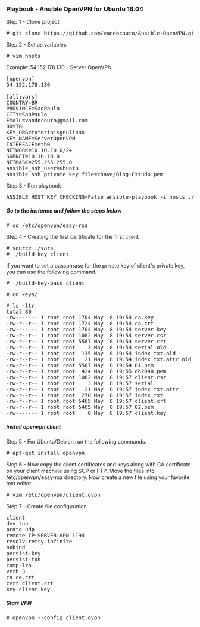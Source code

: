 ### Playbook - Ansible OpenVPN for Ubuntu 16.04

Step 1 - Clone project 

<pre>
# git clone https://github.com/vandocouto/Ansible-OpenVPN.git
</pre>

Step 2 - Set as variables

<pre>
# vim hosts
</pre>
Example: 54.152.178.130 - Server OpenVPN
<pre>
[openvpn]
54.152.178.130

[all:vars]
COUNTRY=BR
PROVINCE=SaoPaulo
CITY=SaoPaulo
EMAIL=vandocouto@gmail.com
OU=TGL
KEY_ORG=tutoriaisgnulinux
KEY_NAME=ServerOpenVPN
INTERFACE=eth0
NETWORK=10.10.10.0/24
SUBNET=10.10.10.0
NETMASK=255.255.255.0
ansible_ssh_user=ubuntu
ansible_ssh_private_key_file=chave/Blog-Estudo.pem
</pre>

Step 3 - Run playbook
<pre>
ANSIBLE_HOST_KEY_CHECKING=False ansible-playbook -i hosts ./tasks/main.yml
</pre>

##### Go to the instance and follow the steps below

<pre>
# cd /etc/openvpn/easy-rsa
</pre>

Step 4 - Creating the first certificate for the first client

<pre>
# source ./vars
# ./build-key client
</pre>

If you want to set a passphrase for the private key of client's private key, you can use the following command.

<pre>
# ./build-key-pass client
</pre>
<pre>
# cd keys/
</pre>

<pre>
# ls -ltr
total 80
-rw------- 1 root root 1704 May  8 19:54 ca.key
-rw-r--r-- 1 root root 1724 May  8 19:54 ca.crt
-rw------- 1 root root 1704 May  8 19:54 server.key
-rw-r--r-- 1 root root 1082 May  8 19:54 server.csr
-rw-r--r-- 1 root root 5587 May  8 19:54 server.crt
-rw-r--r-- 1 root root    3 May  8 19:54 serial.old
-rw-r--r-- 1 root root  135 May  8 19:54 index.txt.old
-rw-r--r-- 1 root root   21 May  8 19:54 index.txt.attr.old
-rw-r--r-- 1 root root 5587 May  8 19:54 01.pem
-rw-r--r-- 1 root root  424 May  8 19:55 dh2048.pem
-rw-r--r-- 1 root root 1082 May  8 19:57 client.csr
-rw-r--r-- 1 root root    3 May  8 19:57 serial
-rw-r--r-- 1 root root   21 May  8 19:57 index.txt.attr
-rw-r--r-- 1 root root  270 May  8 19:57 index.txt
-rw-r--r-- 1 root root 5465 May  8 19:57 client.crt
-rw-r--r-- 1 root root 5465 May  8 19:57 02.pem
-rw------- 1 root root    0 May  8 19:57 client.key
</pre>

##### Install openvpn client

Step 5 - For Ubuntu/Debian run the following commands.


<pre>
# apt-get install openvpn
</pre>

Step 6 - Now copy the client certificates and keys along with CA certificate on your client machine using SCP or FTP. Move the files into /etc/openvpn/easy-rsa directory. Now create a new file using your favorite text editor.


<pre>
# vim /etc/openvpn/client.ovpn
</pre>

Step 7 - Create file configuration 
<pre>
client
dev tun
proto udp
remote IP-SERVER-VPN 1194
resolv-retry infinite
nobind
persist-key
persist-tun
comp-lzo
verb 3
ca ca.crt
cert client.crt
key client.key
</pre>
##### Start VPN

<pre>
# openvpn --config client.ovpn
</pre>
